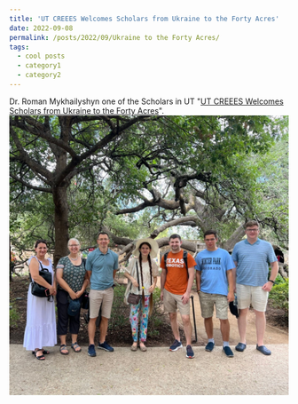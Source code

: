 ```yaml
---
title: 'UT CREEES Welcomes Scholars from Ukraine to the Forty Acres'
date: 2022-09-08
permalink: /posts/2022/09/Ukraine to the Forty Acres/
tags:
  - cool posts
  - category1
  - category2
---
```

Dr. Roman Mykhailyshyn one of the Scholars in UT "[UT CREEES Welcomes Scholars from Ukraine to the Forty Acres](https://liberalarts.utexas.edu/slavic/news/ut-creees-welcomes-scholars-from-ukraine-to-the-forty-acres)".
<br/><img src='/images/post_n.jpg'>